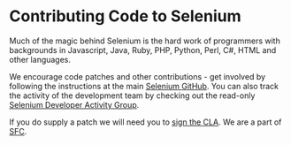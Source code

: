 # Contributing Code to Selenium

Much of the magic behind Selenium is the hard work of programmers with backgrounds in Javascript, Java, Ruby, PHP, Python, Perl, C#, HTML and other languages.

We encourage code patches and other contributions - get involved by following the instructions at the main [Selenium GitHub](./CONTRIBUTING.md). You can also track the activity of the development team by checking out the read-only [Selenium Developer Activity Group](http://groups.google.com/group/selenium-developer-activity).

If you do supply a patch we will need you to [sign the CLA](https://goo.gl/a2VrTx). We are a part of [SFC](http://www.sfconservancy.org/).
